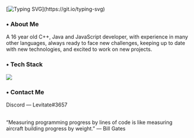 [![Typing SVG](https://readme-typing-svg.demolab.com?font=Fira+Code&size=22&duration=4000&pause=1000&width=434&height=30&lines=Hey%2C+I'm+Levitate!)](https://git.io/typing-svg)

<h3> • About Me </h3>

A 16 year old C++, Java and JavaScript developer, with experience in many other languages, always ready to face new challenges, keeping up to date with new technologies, and excited to work on new projects.

<h3> • Tech Stack </h3>

![](https://skillicons.dev/icons?i=html,css,js,ts,cpp,java,bootstrap,mongodb,mysql,sqlite,git,github,rust&perline=6)

<h3> • Contact Me </h3>
Discord — Levitate#3657

&nbsp;
<br>
“Measuring programming progress by lines of code is like measuring aircraft building progress by weight.” — Bill Gates
<br>
